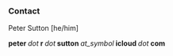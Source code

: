

### Contact

<p>Peter Sutton [he/him]</p>

<p><strong>peter&nbsp;</strong><em>dot</em><strong>&nbsp;r&nbsp;</strong><em>dot</em><strong>&nbsp;sutton&nbsp;</strong><em>at_symbol</em><strong>&nbsp;icloud&nbsp;</strong><em>dot</em><strong>&nbsp;com</strong></p>
